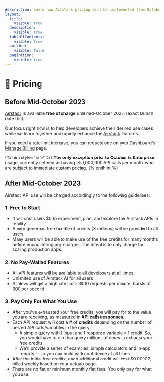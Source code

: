 ```yaml
---
description: Learn how Airstack pricing will be implemented from October 2023.
layout:
  title:
    visible: true
  description:
    visible: true
  tableOfContents:
    visible: true
  outline:
    visible: false
  pagination:
    visible: true
---
```


# 🔋 Pricing

## Before Mid-October 2023

[Airstack](https://airstack.xyz) is available **free of charge** until mid-October 2023. (exact launch date tbd).

Our focus right now is to help developers achieve their desired use cases while we learn together and rapidly enhance the [Airstack](https://airstack.xyz) features.

If you need a rate limit increase, you can request one on your Dashboard's [Manage Billing](https://app.airstack.xyz/profile-settings/manage-plans) page.&#x20;

{% hint style="info" %}
**The only exception prior to October is Enterprise** usage, currently defined as having >50,000,000 API calls per month, who are subject to immediate custom pricing.
{% endhint %}

## After Mid-October 2023

Airstack API use will be charged accordingly to the following guidelines:

### 1. Free to Start

* It will cost users $0 to experiment, plan, and explore the Airstack APIs in totality.&#x20;
* A very generous free bundle of credits (X millions) will be provided to all users&#x20;
* Many users will be able to make use of the free credits for many months before encountering any charges. The intent is to only charge for scaling production apps.&#x20;

### 2. No Pay-Walled Features

* All API features will be available to all developers at all times
* Unlimited use of Airstack AI for all users
* All devs will get a high rate limit: 3000 requests per minute, bursts of 300 per second

### 3. Pay Only For What You Use

* After you've exhausted your free credits, you will pay for to the value you are receiving, as measured in **API calls/responses**.&#x20;
* Each API request will cost a # of **credits** depending on the number of nested API calls/variables in the query.&#x20;
  * A simple query with 1 input and 1 response variable = 1 credit. So, you would have to run that query millions of times to exhaust your free credits.&#x20;
  * We'll provide a series of examples, simple calculators and in-app reports -- so you can build with confidence at all times
* After the initial free credits, each additional credit will cost $0.00002, billed weekly based on your actual usage.&#x20;
* There are no flat or minimum monthly flat fees. You only pay for what you use.&#x20;

